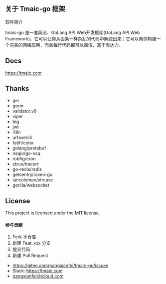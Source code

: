 

## 关于 Tmaic-go 框架

软件简介

tmaic-go 是一套简洁、GoLang API Web开发框架(GoLang API Web Framework)。它可以让你从面条一样杂乱的代码中解脱出来；它可以帮你构建一个完美的网络应用，而且每行代码都可以简洁、富于表达力。 
## Docs
https://tmaic.com
## Thanks
* gin
* gorm
* validator.v9
* viper
* big
* jwt
* i18n
* urfave/cli
* fatih/color
* golang/protobuf
* nsqio/go-nsq
* robfig/cron
* ztrue/tracerr
* go-redis/redis
* getsentry/raven-go
* iancoleman/strcase
* gorilla/websocket

## License
This project is licensed under the [MIT license](https://github.com/pangxianfei/framework/blob/main/LICENSE).

#### 参与贡献

1.  Fork 本仓库
2.  新建 Feat_xxx 分支
3.  提交代码
4.  新建 Pull Request

* https://gitee.com/pangxianfei/tmaic-go/issues
* Slack: https://tmaic.com
* pangxianfei@icloud.com
